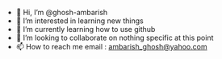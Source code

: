 - 👋 Hi, I’m @ghosh-ambarish
- 👀 I’m interested in learning new things
- 🌱 I’m currently learning how to use github
- 💞️ I’m looking to collaborate on nothing specific at this point
- 📫 How to reach me email : ambarish_ghosh@yahoo.com

<!---
ghosh-ambarish/ghosh-ambarish is a ✨ special ✨ repository because its `README.md` (this file) appears on your GitHub profile.
You can click the Preview link to take a look at your changes.
--->
